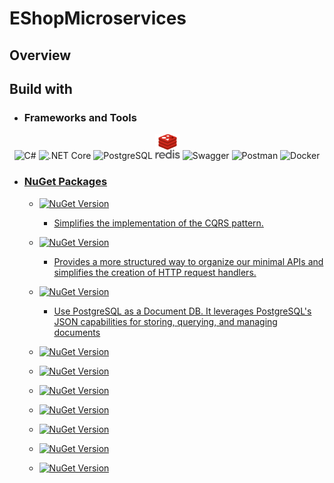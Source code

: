 # EShopMicroservices

## Overview
<p>
	
</p>

## Build with
* ### Frameworks and Tools

<div align="center">
	<img width="50" src="https://user-images.githubusercontent.com/25181517/121405384-444d7300-c95d-11eb-959f-913020d3bf90.png" alt="C#" title="C#"/>
	<img width="50" src="https://user-images.githubusercontent.com/25181517/121405754-b4f48f80-c95d-11eb-8893-fc325bde617f.png" alt=".NET Core" title=".NET Core"/>
	<img width="50" src="https://user-images.githubusercontent.com/25181517/117208740-bfb78400-adf5-11eb-97bb-09072b6bedfc.png" alt="PostgreSQL" title="PostgreSQL"/>
	<img src="https://raw.githubusercontent.com/devicons/devicon/master/icons/redis/redis-original-wordmark.svg" alt="redis" width="40" height="40"/>
	<img width="50" src="https://user-images.githubusercontent.com/25181517/186711335-a3729606-5a78-4496-9a36-06efcc74f800.png" alt="Swagger" title="Swagger"/>
	<img width="50" src="https://user-images.githubusercontent.com/25181517/192109061-e138ca71-337c-4019-8d42-4792fdaa7128.png" alt="Postman" title="Postman"/>
	<img width="50" src="https://user-images.githubusercontent.com/25181517/117207330-263ba280-adf4-11eb-9b97-0ac5b40bc3be.png" alt="Docker" title="Docker"/> <a href="https://redis.io" target="_blank" rel="noreferrer"> 	
</div>

* ### NuGet Packages

   *  ![NuGet Version](https://img.shields.io/nuget/v/MediatR?label=MediatR)
		*	<p>Simplifies the implementation of the CQRS pattern.</p>
     
   *  ![NuGet Version](https://img.shields.io/nuget/v/Carter?label=Carter)
   		*	<p>Provides a more structured way to organize our minimal APIs and simplifies the creation of HTTP request handlers.</p>
     
   *  ![NuGet Version](https://img.shields.io/nuget/v/Marten?style=flat&label=Marten)
	  	*	<p>Use PostgreSQL as a Document DB. It leverages PostgreSQL's JSON capabilities for storing, querying, and managing documents</p>
       
   *  ![NuGet Version](https://img.shields.io/nuget/v/Mapster?style=flat&label=Mapster)
   *  ![NuGet Version](https://img.shields.io/nuget/v/FluentValidation?style=flat&label=FluentValidation)
   *  ![NuGet Version](https://img.shields.io/nuget/v/AspNetCore.HealthChecks.NpgSql?label=HealthChecks.NpgSql)
   *  ![NuGet Version](https://img.shields.io/nuget/v/AspNetCore.HealthChecks.Redis?label=HealthChecks.Redis)
   *  ![NuGet Version](https://img.shields.io/nuget/v/AspNetCore.HealthChecks.UI.Client?label=HealthChecks.UI.Client)
   *  ![NuGet Version](https://img.shields.io/nuget/v/Microsoft.Extensions.Caching.StackExchangeRedis?label=StackExchangeRedis)
   *  ![NuGet Version](https://img.shields.io/nuget/v/Scrutor?label=Scrutor)
